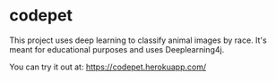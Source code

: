 # codepet

This project uses deep learning to classify animal images by race. It's meant for educational purposes and uses Deeplearning4j.

You can try it out at: https://codepet.herokuapp.com/
